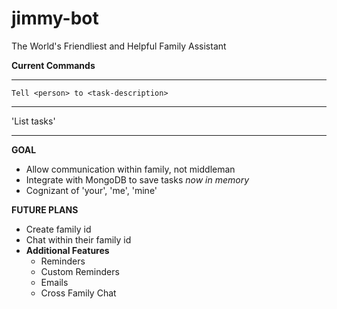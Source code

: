 # jimmy-bot
The World's Friendliest and Helpful Family Assistant

**Current Commands**
______
`Tell <person> to <task-description>`
______
'List tasks'
______

**GOAL**
- Allow communication within family, not middleman
- Integrate with MongoDB to save tasks _now in memory_
- Cognizant of 'your', 'me', 'mine'

**FUTURE PLANS**
- Create family id
- Chat within their family id
- **Additional Features**
  - Reminders
  - Custom Reminders
  - Emails
  - Cross Family Chat

